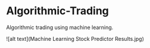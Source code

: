# Algorithmic-Trading

Algorithmic trading using machine learning.

![alt text](Machine Learning Stock Predictor Results.jpg)
